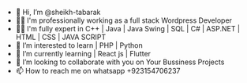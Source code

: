 - 👋 Hi, I’m @sheikh-tabarak
- 👨‍💼 I'm professionally working as a full stack Wordpress Developer
- 👨‍💻 I'm fully expert in C++ | Java | Java Swing | SQL | C# | ASP.NET | HTML | CSS | JAVA SCRIPT  
- 👀 I’m interested to learn | PHP | Python 
- 🌱 I’m currently learning  | React js | Flutter
- 💞️ I’m looking to collaborate with you on Your Bussiness Projects
- 📫 How to reach me on whatsapp +923154706237

<!---
sheikh-tabarak/sheikh-tabarak is a ✨ special ✨ repository because its `README.md` (this file) appears on your GitHub profile.
You can click the Preview link to take a look at your changes.
--->
